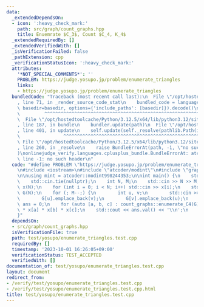 ```yaml
---
data:
  _extendedDependsOn:
  - icon: ':heavy_check_mark:'
    path: src/graph/count_graphs.hpp
    title: Enuemrate $C_3$, Count $C_4, K_4$
  _extendedRequiredBy: []
  _extendedVerifiedWith: []
  _isVerificationFailed: false
  _pathExtension: cpp
  _verificationStatusIcon: ':heavy_check_mark:'
  attributes:
    '*NOT_SPECIAL_COMMENTS*': ''
    PROBLEM: https://judge.yosupo.jp/problem/enumerate_triangles
    links:
    - https://judge.yosupo.jp/problem/enumerate_triangles
  bundledCode: "Traceback (most recent call last):\n  File \"/opt/hostedtoolcache/Python/3.12.5/x64/lib/python3.12/site-packages/onlinejudge_verify/documentation/build.py\"\
    , line 71, in _render_source_code_stat\n    bundled_code = language.bundle(stat.path,\
    \ basedir=basedir, options={'include_paths': [basedir]}).decode()\n          \
    \         ^^^^^^^^^^^^^^^^^^^^^^^^^^^^^^^^^^^^^^^^^^^^^^^^^^^^^^^^^^^^^^^^^^^^^^^^^^^^^^^^^\n\
    \  File \"/opt/hostedtoolcache/Python/3.12.5/x64/lib/python3.12/site-packages/onlinejudge_verify/languages/cplusplus.py\"\
    , line 187, in bundle\n    bundler.update(path)\n  File \"/opt/hostedtoolcache/Python/3.12.5/x64/lib/python3.12/site-packages/onlinejudge_verify/languages/cplusplus_bundle.py\"\
    , line 401, in update\n    self.update(self._resolve(pathlib.Path(included), included_from=path))\n\
    \                ^^^^^^^^^^^^^^^^^^^^^^^^^^^^^^^^^^^^^^^^^^^^^^^^^^^^^^^^^\n \
    \ File \"/opt/hostedtoolcache/Python/3.12.5/x64/lib/python3.12/site-packages/onlinejudge_verify/languages/cplusplus_bundle.py\"\
    , line 260, in _resolve\n    raise BundleErrorAt(path, -1, \"no such header\"\
    )\nonlinejudge_verify.languages.cplusplus_bundle.BundleErrorAt: atcoder/modint:\
    \ line -1: no such header\n"
  code: "#define PROBLEM \"https://judge.yosupo.jp/problem/enumerate_triangles\"\n\
    \n#include <iostream>\n#include \"atcoder/modint\"\n#include \"graph/count_graphs.hpp\"\
    \n\nusing mint = atcoder::modint998244353;\n\nint main() {\n    std::ios::sync_with_stdio(false);\n\
    \    std::cin.tie(nullptr);\n    int N, M;\n    std::cin >> N >> M;\n    std::vector<int>\
    \ x(N);\n    for (int i = 0; i < N; i++) std::cin >> x[i];\n    std::vector<std::vector<int>>\
    \ G(N);\n    for (; M--;) {\n        int u, v;\n        std::cin >> u >> v;\n\
    \        G[u].emplace_back(v);\n        G[v].emplace_back(u);\n    }\n\n    mint\
    \ ans = 0;\n    for (auto [a, b, c] : count_graphs::enumerate_C4(G)) ans += mint(1)\
    \ * x[a] * x[b] * x[c];\n    std::cout << ans.val() << '\\n';\n    return 0;\n\
    }"
  dependsOn:
  - src/graph/count_graphs.hpp
  isVerificationFile: true
  path: test/yosupo/enumerate_triangles.test.cpp
  requiredBy: []
  timestamp: '2023-10-01 16:26:05+09:00'
  verificationStatus: TEST_ACCEPTED
  verifiedWith: []
documentation_of: test/yosupo/enumerate_triangles.test.cpp
layout: document
redirect_from:
- /verify/test/yosupo/enumerate_triangles.test.cpp
- /verify/test/yosupo/enumerate_triangles.test.cpp.html
title: test/yosupo/enumerate_triangles.test.cpp
---
```

